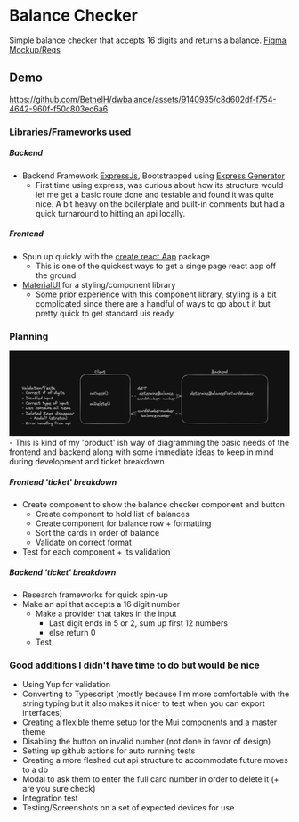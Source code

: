# Balance Checker

Simple balance checker that accepts 16 digits and returns a balance.
[Figma Mockup/Reqs](https://www.figma.com/file/47Ou1LPfOYkP7gRrRG3ECZ/Developer-Exercise----Bethel-Hailu?node-id=2%3A11&mode=dev)

## Demo

https://github.com/BethelH/dwbalance/assets/9140935/c8d602df-f754-4642-960f-f50c803ec6a6


### Libraries/Frameworks used

##### Backend
- Backend Framework [ExpressJs](https://github.com/facebook/create-react-app), Bootstrapped using [Express Generator](https://expressjs.com/en/starter/generator.html)
    - First time using express, was curious about how its structure would let me get a basic route done and testable and found it was quite nice. A bit heavy on the boilerplate and built-in comments but had a quick turnaround to hitting an api locally.

##### Frontend
- Spun up quickly with the [create react Aap](https://github.com/facebook/create-react-app) package.
    - This is one of the quickest ways to get a singe page react app off the ground
- [MaterialUI](https://mui.com/material-ui) for a styling/component library
    - Some prior experience with this component library, styling is a bit complicated since there are a handful of ways to go about it but pretty quick to get standard uis ready

### Planning

<img src="./resources/readme/planning.png">
- This is kind of my 'product' ish way of diagramming the basic needs of the frontend and backend along with some immediate ideas to keep in mind during development and ticket breakdown

##### Frontend 'ticket' breakdown
- Create component to show the balance checker component and button
    - Create component to hold list of balances
    - Create component for balance row + formatting
    - Sort the cards in order of balance 
    - Validate on correct format
- Test for each component + its validation

##### Backend 'ticket' breakdown
- Research frameworks for quick spin-up
-  Make an api that accepts a 16 digit number
    - Make a provider that takes in the input
        - Last digit ends in 5 or 2, sum up first 12 numbers
        - else return 0
    - Test

### Good additions I didn't have time to do but would be nice
- Using Yup for validation
- Converting to Typescript (mostly because I'm more comfortable with the string typing but it also makes it nicer to test when you can export interfaces)
- Creating a flexible theme setup for the Mui components and a master theme
- Disabling the button on invalid number (not done in favor of design)
- Setting up github actions for auto running tests
- Creating a more fleshed out api structure to accommodate future moves to a db
- Modal to ask them to enter the full card number in order to delete it (+ are you sure check)
- Integration test
- Testing/Screenshots on a set of expected devices for use



